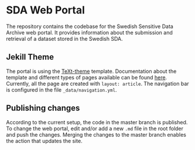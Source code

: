 # SDA Web Portal

The repository contains the codebase for the Swedish Sensitive Data Archive web portal. It provides information about the submission and retrieval of a dataset stored in the Swedish SDA.

## Jekill Theme

The portal is using the [TeXt-theme](https://github.com/kitian616/jekyll-TeXt-theme) template. Documentation about the template and different types of pages available can be found [here](https://tianqi.name/jekyll-TeXt-theme/docs/en/quick-start). Currently, all the page are created with `layout: article`. The navigation bar is configured in the file `_data/navigation.yml`.

## Publishing changes

According to the current setup, the code in the master branch is published. To change the web portal, edit and/or add a new `.md` file in the root folder and push the changes. Merging the changes to the master branch enables the action that updates the site.

